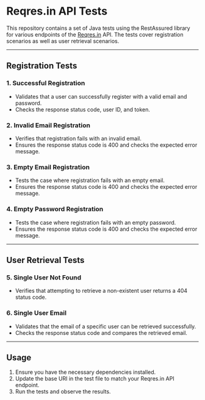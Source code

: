 # Reqres.in API Tests

This repository contains a set of Java tests using the RestAssured library for various endpoints of the [Reqres.in](https://reqres.in/) API. The tests cover registration scenarios as well as user retrieval scenarios.

---

## Registration Tests

### 1. **Successful Registration**
- Validates that a user can successfully register with a valid email and password.
- Checks the response status code, user ID, and token.

### 2. **Invalid Email Registration**
- Verifies that registration fails with an invalid email.
- Ensures the response status code is 400 and checks the expected error message.

### 3. **Empty Email Registration**
- Tests the case where registration fails with an empty email.
- Ensures the response status code is 400 and checks the expected error message.

### 4. **Empty Password Registration**
- Tests the case where registration fails with an empty password.
- Ensures the response status code is 400 and checks the expected error message.

---

## User Retrieval Tests

### 5. **Single User Not Found**
- Verifies that attempting to retrieve a non-existent user returns a 404 status code.

### 6. **Single User Email**
- Validates that the email of a specific user can be retrieved successfully.
- Checks the response status code and compares the retrieved email.

---

## Usage

1. Ensure you have the necessary dependencies installed.
2. Update the base URI in the test file to match your Reqres.in API endpoint.
3. Run the tests and observe the results.